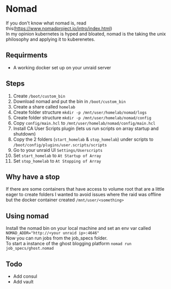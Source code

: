 # Nomad

If you don't know what nomad is, read this(https://www.nomadproject.io/intro/index.html)  
In my opinion kubernetes is hyped and bloated, nomad is the taking the unix philosophy and applying it to kuberenetes.  

## Requirments
- A working docker set up on your unraid server

## Steps
1. Create `/boot/custom_bin`
2. Download nomad and put the bin in `/boot/custom_bin`
3. Create a share called `homelab`
4. Create folder structure `mkdir -p /mnt/user/homelab/nomad/logs`
5. Create folder structure `mkdir -p /mnt/user/homelab/nomad/config`
6. Copy `config/main.hcl` to `/mnt/user/homelab/nomad/config/main.hcl`
7. Install CA User Scripts plugin (lets us run scripts on array startup and shutdown)
8. Copy the 2 folders (`start_homelab` & `stop_homelab`) under scripts to `/boot/config/plugins/user.scripts/scripts`
9. Go to your unraid UI `Settings/Userscripts`
10. Set `start_homelab` to `At Startup of Array`
11. Set `stop_homelab` to `At Stopping of Array`


## Why have a stop
If there are some containers that have access to volume root that are a little eager to create folders I wanted to avoid issues where the raid was offline but the docker container created `/mnt/user/<something>`

## Using nomad
Install the nomad bin on your local machine and set an env var called `NOMAD_ADDR="http://<your unraid ip>:4646"`  
Now you can run jobs from the job_specs folder.  
To start a instance of the ghost blogging platform `nomad run job_specs/ghost.nomad`

## Todo
- Add consul
- Add vault
